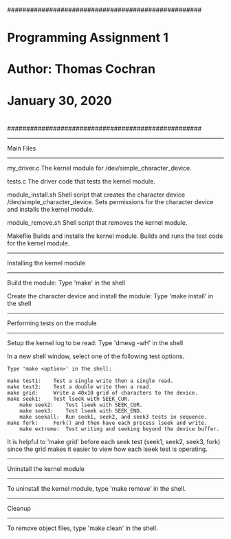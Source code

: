 ###################################################
#
#            Programming Assignment 1
#             
#             Author: Thomas Cochran
#               January 30, 2020
#
###################################################

***********
Main Files
***********

my_driver.c
    The kernel module for /dev/simple_character_device.

tests.c
    The driver code that tests the kernel module.

module_install.sh
    Shell script that creates the character device /dev/simple_character_device.
    Sets permissions for the character device and installs the kernel module.

module_remove.sh
    Shell script that removes the kernel module.

Makefile
    Builds and installs the kernel module.
    Builds and runs the test code for the kernel module.


*****************************
Installing the kernel module
*****************************

Build the module:
    Type 'make' in the shell

Create the character device and install the module:
    Type 'make install' in the shell


*******************************
Performing tests on the module
*******************************

Setup the kernel log to be read:
    Type 'dmesg -wH' in the shell

In a new shell window, select one of the following test options. 
    
    Type 'make <option>' in the shell:

	make test1:    Test a single write then a single read.
	make test2:    Test a double write then a read.
	make grid:     Write a 40x10 grid of characters to the device.
	make seek1:    Test lseek with SEEK_CUR.
    	make seek2:    Test lseek with SEEK_CUR.
      	make seek3:    Test lseek with SEEK_END.
    	make seekall:  Run seek1, seek2, and seek3 tests in sequence.
	make fork:     Fork() and then have each process lseek and write.
    	make extreme:  Test writing and seeking beyond the device buffer.

It is helpful to 'make grid' before each seek test (seek1, seek2, seek3, fork) 
since the grid makes it easier to view how each lseek test is operating.

****************************
Uninstall the kernel module
****************************

To uninstall the kernel module, type 'make remove' in the shell.


*******
Cleanup
*******

To remove object files, type 'make clean' in the shell.


